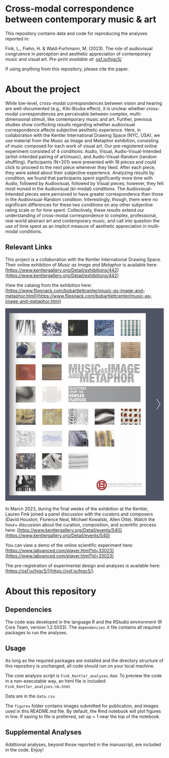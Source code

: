 # Cross-modal correspondence between contemporary music & art
This repository contains data and code for reproducing the analyses reported in: 

Fink, L., Fiehn, H. & Wald-Furhmann, M. (2023). The role of audiovisual congruence in perception and aesthetic appreciation of contemporary music and visual art. *Pre-print available at:* [osf.io/hjgc5/](osf.io/hjgc5/)

If using anything from this repository, please cite the paper. 

# About the project
While low-level, cross-modal correspondences between vision and hearing are well-documented (e.g., Kiki-Bouba effect), it is unclear whether cross-modal correspondences are perceivable between complex, multi-dimensional stimuli, like contemporary music and art. Further, previous studies show conflicting results regarding whether audiovisual correspondence affects subjective aesthetic experience. Here, in collaboration with the Kentler International Drawing Space (NYC, USA), we use material from the Music as Image and Metaphor exhibition, consisting of music composed for each work of visual art. Our pre-registered online experiment consisted of 4 conditions: Audio, Visual, Audio-Visual-Intended (artist-intended pairing of art/music), and Audio-Visual-Random (random shuffling). Participants (N=201) were presented with 16 pieces and could click to proceed to the next piece whenever they liked. After each piece, they were asked about their subjective experience. Analyzing results by condition, we found that participants spent significantly more time with Audio, followed by Audiovisual, followed by Visual pieces; however, they felt most moved in the Audiovisual (bi-modal) conditions. The Audiovisual-Intended pieces were perceived to have greater correspondence than those in the Audiovisual-Random condition. Interestingly, though, there were no significant differences for these two conditions on any other subjective rating scale or for time spent. Collectively, these results extend our understanding of cross-modal correspondence to complex, professional, real-world abstract art and contemporary music, and call into question the use of time spent as an implicit measure of aesthetic appreciation in multi-modal conditions.

## Relevant Links
This project is a collaboration with the Kentler International Drawing Space. Their online exhibition of *Music as Image and Metaphor* is available here: [https://www.kentlergallery.org/Detail/exhibitions/442](https://www.kentlergallery.org/Detail/exhibitions/442)

View the catalog from the exhibition here: [https://www.flipsnack.com/bobartlettcenter/music-as-image-and-metaphor.html](https://www.flipsnack.com/bobartlettcenter/music-as-image-and-metaphor.html)

[<img src="figures/Kentler_catalog_cover.png">](https://www.flipsnack.com/bobartlettcenter/music-as-image-and-metaphor.html)

In March 2023, during the final weeks of the exhibition at the Kentler, Lauren Fink joined a panel discussion with the curators and composers (David Houston, Florence Neal, Michael Kowalski, Allen Otte). Watch the hour+ discussion about the curation, composition, and scientific process here: [https://www.kentlergallery.org/Detail/events/540](https://www.kentlergallery.org/Detail/events/540)

You can view a demo of the online scientific experiment here: [https://www.labvanced.com/player.html?id=33023](https://www.labvanced.com/player.html?id=33023)

The pre-registration of experimental design and analyses is available here: [https://osf.io/hjgc5/](https://osf.io/hjgc5/)

# About this repository

## Dependencies
The code was developed in the language R and the RStudio environment (R Core Team, version 1.2.5033). 
The `dependencies.R` file contains all required packages to run the analyses. 

## Usage
As long as the required packages are installed and the directory structure of this repository is unchanged, all code should run on your local machine. 

The core analysis script is `Fink_Kentler_analyses.Rmd`.
To preview the code in a non-executable way, an html file is included: `Fink_Kentler_analyses.nb.html`

Data are in the `data.csv`. 

The `figures` folder contains images submitted for publication, and images used in this README.md file.
By default, the Rmd notebook will plot figures in line. If saving to file is preferred, set op = 1 near the top of the notebook. 

## Supplemental Analyses
Additional analyses, beyond those reported in the manuscript, are included in the code. Enjoy!



